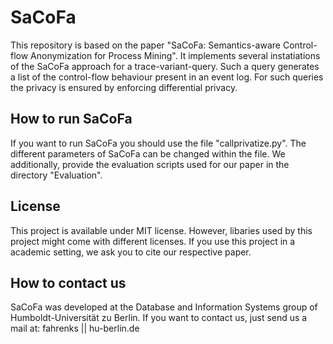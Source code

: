# SaCoFa
This repository is based on the paper "SaCoFa: Semantics-aware Control-flow Anonymization for Process Mining". It implements several instatiations of the SaCoFa approach for a trace-variant-query. Such a query generates a list of the control-flow behaviour present in an event log. For such queries the privacy is ensured by enforcing differential privacy. 

## How to run SaCoFa
If you want to run SaCoFa you should use the file "callprivatize.py". The different parameters of SaCoFa can be changed within the file. We additionally, provide the evaluation scripts used for our paper in the directory "Evaluation".

## License
This project is available under MIT license. However, libaries used by this project might come with different licenses. If you use this project in a academic setting, we ask you to cite our respective paper.



## How to contact us
SaCoFa was developed at the Database and Information Systems group of Humboldt-Universität zu Berlin. If you want to contact us, just send us a mail at: fahrenks || hu-berlin.de
